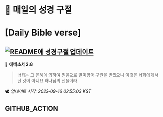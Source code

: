 # 🙏 매일의 성경 구절
# [Daily Bible verse]
## [![README에 성경구절 업데이트](https://github.com/DONGSUKA/first_test/actions/workflows/update-readme-bible.yml/badge.svg)](https://github.com/DONGSUKA/first_test/actions/workflows/update-readme-bible.yml)
<!-- START_BIBLE_VERSE -->
📖 **에베소서 2:8**
> 너희는 그 은혜에 의하여 믿음으로 말미암아 구원을 받았으니 이것은 너희에게서 난 것이 아니요 하나님의 선물이라

🕊️ _업데이트 시각: 2025-09-16 02:55:03 KST_
  <!-- END_BIBLE_VERSE -->
## GITHUB_ACTION
